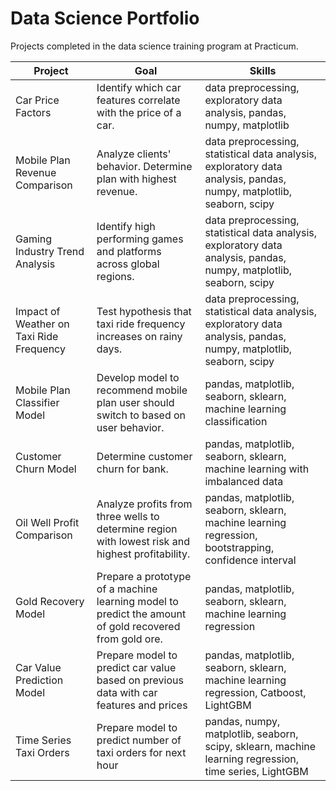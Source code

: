 # Data Science Portfolio 

Projects completed in the data science training program at Practicum.

| Project | Goal | Skills |
| ---- | ---- | ---- |
| Car Price Factors | Identify which car features correlate with the price of a car. | data preprocessing, exploratory data analysis, pandas, numpy, matplotlib  |
| Mobile Plan Revenue Comparison |  Analyze clients' behavior. Determine plan with highest revenue. | data preprocessing, statistical data analysis, exploratory data analysis, pandas, numpy, matplotlib, seaborn, scipy  |
| Gaming Industry Trend Analysis | Identify high performing games and platforms across global regions. | data preprocessing, statistical data analysis, exploratory data analysis, pandas, numpy, matplotlib, seaborn, scipy  |
| Impact of Weather on Taxi Ride Frequency | Test hypothesis that taxi ride frequency increases on rainy days. | data preprocessing, statistical data analysis, exploratory data analysis, pandas, numpy, matplotlib, seaborn, scipy  |
| Mobile Plan Classifier Model | Develop model to recommend mobile plan user should switch to based on user behavior. | pandas, matplotlib, seaborn, sklearn, machine learning classification |
| Customer Churn Model | Determine customer churn for bank. | pandas, matplotlib, seaborn, sklearn, machine learning with imbalanced data |
| Oil Well Profit Comparison | Analyze profits from three wells to determine region with lowest risk and highest profitability.| pandas, matplotlib, seaborn, sklearn, machine learning regression, bootstrapping, confidence interval |
| Gold Recovery Model | Prepare a prototype of a machine learning model to predict the amount of gold recovered from gold ore. | pandas, matplotlib, seaborn, sklearn, machine learning regression |
| Car Value Prediction Model | Prepare model to predict car value based on previous data with car features and prices | pandas, matplotlib, seaborn, sklearn, machine learning regression, Catboost, LightGBM |
| Time Series Taxi Orders | Prepare model to predict number of taxi orders for next hour | pandas, numpy, matplotlib, seaborn, scipy, sklearn, machine learning regression, time series, LightGBM |

